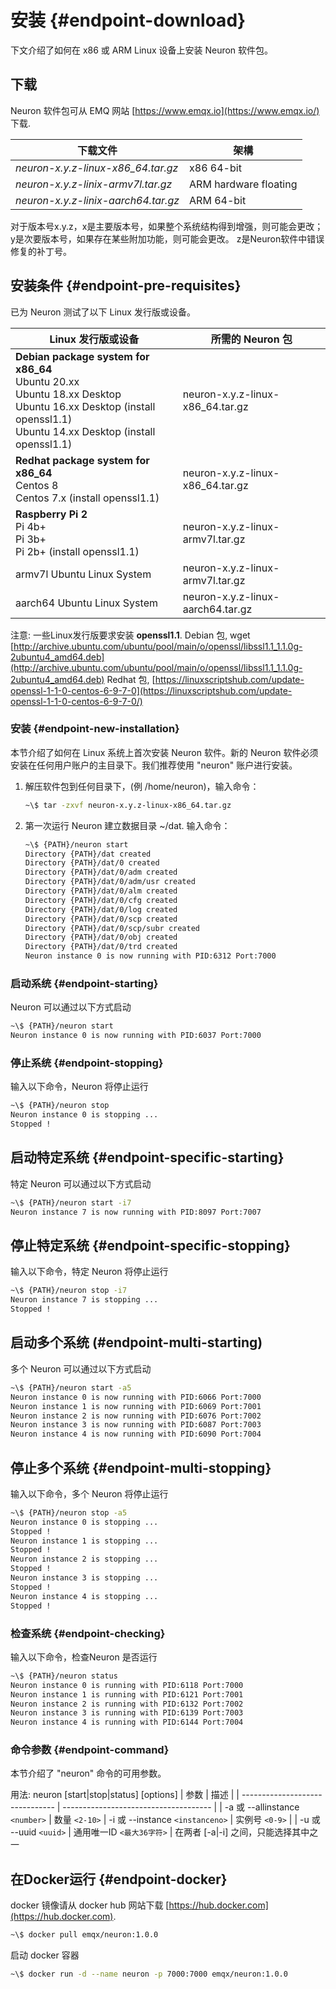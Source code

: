 # 安装 {#endpoint-download}

下文介绍了如何在 x86 或 ARM Linux 设备上安装 Neuron 软件包。

## 下载

Neuron 软件包可从 EMQ 网站 [https://www.emqx.io](https://www.emqx.io/) 下载. 

| 下载文件                                         | 架構   |
| ------------------------------------------------ | --------------------- |
| _neuron-x.y.z-linux-x86_64.tar.gz_               | x86 64-bit            |
| _neuron-x.y.z-linix-armv7l.tar.gz_               | ARM hardware floating |
| _neuron-x.y.z-linix-aarch64.tar.gz_              | ARM 64-bit            |

对于版本号x.y.z，x是主要版本号，如果整个系统结构得到增强，则可能会更改； y是次要版本号，如果存在某些附加功能，则可能会更改。 z是Neuron软件中错误修复的补丁号。

## 安装条件 {#endpoint-pre-requisites}

已为 Neuron 测试了以下 Linux 发行版或设备。

| Linux 发行版或设备                                                                   | 所需的 Neuron 包                  |
| ------------------------------------------------------------------------------------ | --------------------------------- |
| **Debian package system for x86_64** <br>Ubuntu 20.xx<br>Ubuntu 18.xx Desktop<br>Ubuntu 16.xx Desktop (install openssl1.1)<br>Ubuntu 14.xx Desktop (install openssl1.1)  | neuron-x.y.z-linux-x86_64.tar.gz |
| **Redhat package system for x86_64** <br>Centos 8<br>Centos 7.x (install openssl1.1) | neuron-x.y.z-linux-x86_64.tar.gz  |
| **Raspberry Pi 2** <br>Pi 4b+<br>Pi 3b+<br>Pi 2b+ (install openssl1.1)               | neuron-x.y.z-linux-armv7l.tar.gz  |
| armv7l Ubuntu Linux System                                                           | neuron-x.y.z-linux-armv7l.tar.gz  |
| aarch64 Ubuntu Linux System                                                          | neuron-x.y.z-linux-aarch64.tar.gz |

注意: 一些Linux发行版要求安装 **openssl1.1**.
Debian 包, wget [http://archive.ubuntu.com/ubuntu/pool/main/o/openssl/libssl1.1_1.1.0g-2ubuntu4_amd64.deb](http://archive.ubuntu.com/ubuntu/pool/main/o/openssl/libssl1.1_1.1.0g-2ubuntu4_amd64.deb)
Redhat 包, [https://linuxscriptshub.com/update-openssl-1-1-0-centos-6-9-7-0](https://linuxscriptshub.com/update-openssl-1-1-0-centos-6-9-7-0/)

### 安装 {#endpoint-new-installation}

本节介绍了如何在 Linux 系统上首次安装 Neuron 软件。新的 Neuron 软件必须安装在任何用户账户的主目录下。我们推荐使用 "neuron" 账户进行安装。

1. 解压软件包到任何目录下，(例 /home/neuron)，输入命令：

   ```bash
   ~\$ tar -zxvf neuron-x.y.z-linux-x86_64.tar.gz
   ```

2. 第一次运行 Neuron 建立数据目录 ~/dat. 输入命令：

   ```bash
   ~\$ {PATH}/neuron start
   Directory {PATH}/dat created
   Directory {PATH}/dat/0 created
   Directory {PATH}/dat/0/adm created
   Directory {PATH}/dat/0/adm/usr created
   Directory {PATH}/dat/0/alm created
   Directory {PATH}/dat/0/cfg created
   Directory {PATH}/dat/0/log created
   Directory {PATH}/dat/0/scp created
   Directory {PATH}/dat/0/scp/subr created
   Directory {PATH}/dat/0/obj created
   Directory {PATH}/dat/0/trd created
   Neuron instance 0 is now running with PID:6312 Port:7000
   ```

### 启动系统 {#endpoint-starting}

Neuron 可以通过以下方式启动

```bash
~\$ {PATH}/neuron start
Neuron instance 0 is now running with PID:6037 Port:7000
```

### 停止系统 {#endpoint-stopping}

输入以下命令，Neuron 将停止运行

```bash
~\$ {PATH}/neuron stop
Neuron instance 0 is stopping ...
Stopped !
```

## 启动特定系统 {#endpoint-specific-starting}

特定 Neuron 可以通过以下方式启动

```bash
~\$ {PATH}/neuron start -i7
Neuron instance 7 is now running with PID:8097 Port:7007
```

## 停止特定系统 {#endpoint-specific-stopping}

输入以下命令，特定 Neuron 将停止运行

```bash
~\$ {PATH}/neuron stop -i7
Neuron instance 7 is stopping ...
Stopped !
```

## 启动多个系统 (#endpoint-multi-starting)

多个 Neuron 可以通过以下方式启动

```bash
~\$ {PATH}/neuron start -a5
Neuron instance 0 is now running with PID:6066 Port:7000
Neuron instance 1 is now running with PID:6069 Port:7001
Neuron instance 2 is now running with PID:6076 Port:7002
Neuron instance 3 is now running with PID:6087 Port:7003
Neuron instance 4 is now running with PID:6090 Port:7004
```

## 停止多个系统 {#endpoint-multi-stopping}

输入以下命令，多个 Neuron 将停止运行

```bash
~\$ {PATH}/neuron stop -a5
Neuron instance 0 is stopping ...
Stopped !
Neuron instance 1 is stopping ...
Stopped !
Neuron instance 2 is stopping ...
Stopped !
Neuron instance 3 is stopping ...
Stopped !
Neuron instance 4 is stopping ...
Stopped !
```

### 检查系统 {#endpoint-checking}

输入以下命令，检查Neuron 是否运行

```bash
~\$ {PATH}/neuron status
Neuron instance 0 is running with PID:6118 Port:7000
Neuron instance 1 is running with PID:6121 Port:7001
Neuron instance 2 is running with PID:6132 Port:7002
Neuron instance 3 is running with PID:6139 Port:7003
Neuron instance 4 is running with PID:6144 Port:7004
```

### 命令参数 {#endpoint-command}

本节介绍了 "neuron" 命令的可用参数。

用法: neuron [start|stop|status] [options]
| 参数 							        | 描述                  				  |
| ------------------------------- | ------------------------------------- |
| -a 或 --allinstance `<number>`  | 数量 `<2-10>`
| -i 或 --instance `<instanceno>` | 实例号 `<0-9>`                         |
| -u 或 --uuid `<uuid>`           | 通用唯一ID `<最大36字符>`            |
在两者 [-a|-i] 之间，只能选择其中之一

## 在Docker运行 {#endpoint-docker}

docker 镜像请从 docker hub 网站下载 [https://hub.docker.com](https://hub.docker.com).

```bash
~\$ docker pull emqx/neuron:1.0.0
```

启动 docker 容器

```bash
~\$ docker run -d --name neuron -p 7000:7000 emqx/neuron:1.0.0
```



